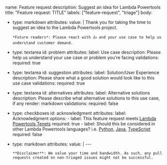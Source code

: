 name: Feature request
description: Suggest an idea for Lambda Powertools
title: "Feature request: TITLE"
labels: ["feature-request", "triage"]
body:
  - type: markdown
    attributes:
      value: |
        Thank you for taking the time to suggest an idea to the Lambda Powertools project.

        *Future readers*: Please react with 👍 and your use case to help us understand customer demand.
  - type: textarea
    id: problem
    attributes:
      label: Use case
      description: Please help us understand your use case or problem you're facing
    validations:
      required: true
  - type: textarea
    id: suggestion
    attributes:
      label: Solution/User Experience
      description: Please share what a good solution would look like to this use case
    validations:
      required: true
  - type: textarea
    id: alternatives
    attributes:
      label: Alternative solutions
      description: Please describe what alternative solutions to this use case, if any
      render: markdown
    validations:
      required: false
  - type: checkboxes
    id: acknowledgment
    attributes:
      label: Acknowledgment
      options:
        - label: This feature request meets [Lambda Powertools Tenets](https://awslabs.github.io/aws-lambda-powertools-dotnet/tenets/)
          required: true
        - label: Should this be considered in other Lambda Powertools languages? i.e. [Python](https://github.com/awslabs/aws-lambda-powertools-python), [Java](https://github.com/awslabs/aws-lambda-powertools-java/), [TypeScript](https://github.com/awslabs/aws-lambda-powertools-typescript/)
          required: false
  - type: markdown
    attributes:
      value: |
        ---

        **Disclaimer**: We value your time and bandwidth. As such, any pull requests created on non-triaged issues might not be successful.